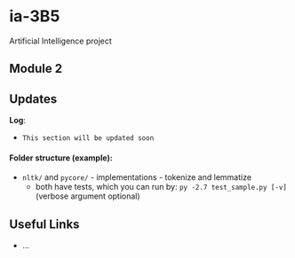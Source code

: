 # ia-3B5
Artificial Intelligence project

## Module 2

## Updates

**Log**:
+ `This section will be updated soon`

<!-- Webpage: [2b5.github.io/ia-3B5/](https://2b5.github.io/ia-3B5/) -->

#### Folder structure (example):
+ `nltk/` and `pycore/` - implementations - tokenize and lemmatize
  + both have tests, which you can run by: `py -2.7 test_sample.py [-v]` (verbose argument optional)


## Useful Links
+ ...
